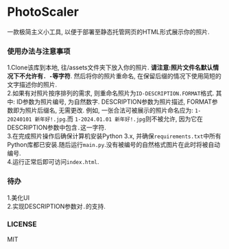 # PhotoScaler
一款极简主义小工具, 以便于部署至静态托管网页的HTML形式展示你的照片.
### 使用办法与注意事项
1.Clone该库到本地, 往/assets文件夹下放入你的照片. **请注意:照片文件名默认情况下不允许有```. -```等字符**. 然后将你的照片重命名, 在保留后缀的情况下使用简短的文字描述你的照片.  
2.如果有对照片按序排列的需求, 则重命名照片为```ID-DESCRIPTION.FORMAT```格式. 其中: ID参数为照片编号, 为自然数字. DESCRIPTION参数为照片描述, FORMAT参数即为照片后缀名, 无需更改. 例如, 一张合法可被展示的照片命名应为: ```1-20240101 新年好!.jpg```.而 ```1-2024.01.01 新年好!.jpg```则不被允许, 因为它在DESCRIPTION参数中包含```.```这一字符.  
3.在完成照片操作后确保计算机安装Python 3.x, 并确保```requirements.txt```中所有Python库都已安装.随后运行```main.py```.没有被编号的自然格式图片在此时将被自动编号.  
4.运行正常后即可访问```index.html```.

### 待办
1.美化UI    
2.实现DESCRIPTION参数对```.```的支持.  

### LICENSE
MIT